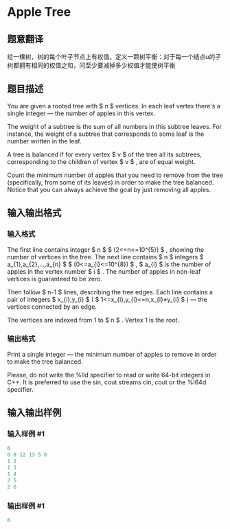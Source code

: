 # Apple Tree

## 题意翻译

给一棵树，树的每个叶子节点上有权值，定义一颗树平衡：对于每一个结点u的子树都拥有相同的权值之和，问至少要减掉多少权值才能使树平衡

## 题目描述

You are given a rooted tree with $ n $ vertices. In each leaf vertex there's a single integer — the number of apples in this vertex.

The weight of a subtree is the sum of all numbers in this subtree leaves. For instance, the weight of a subtree that corresponds to some leaf is the number written in the leaf.

A tree is balanced if for every vertex $ v $ of the tree all its subtrees, corresponding to the children of vertex $ v $ , are of equal weight.

Count the minimum number of apples that you need to remove from the tree (specifically, from some of its leaves) in order to make the tree balanced. Notice that you can always achieve the goal by just removing all apples.

## 输入输出格式

### 输入格式

The first line contains integer $ n $ $ (2<=n<=10^{5}) $ , showing the number of vertices in the tree. The next line contains $ n $ integers $ a_{1},a_{2},...,a_{n} $ $ (0<=a_{i}<=10^{8}) $ , $ a_{i} $ is the number of apples in the vertex number $ i $ . The number of apples in non-leaf vertices is guaranteed to be zero.

Then follow $ n-1 $ lines, describing the tree edges. Each line contains a pair of integers $ x_{i},y_{i} $ ( $ 1<=x_{i},y_{i}<=n,x_{i}≠y_{i} $ ) — the vertices connected by an edge.

The vertices are indexed from 1 to $ n $ . Vertex 1 is the root.

### 输出格式

Print a single integer — the minimum number of apples to remove in order to make the tree balanced.

Please, do not write the %lld specifier to read or write 64-bit integers in С++. It is preferred to use the sin, cout streams cin, cout or the %I64d specifier.

## 输入输出样例

### 输入样例 #1

```cpp
6
0 0 12 13 5 6
1 2
1 3
1 4
2 5
2 6

```
### 输出样例 #1

```cpp
6
```


